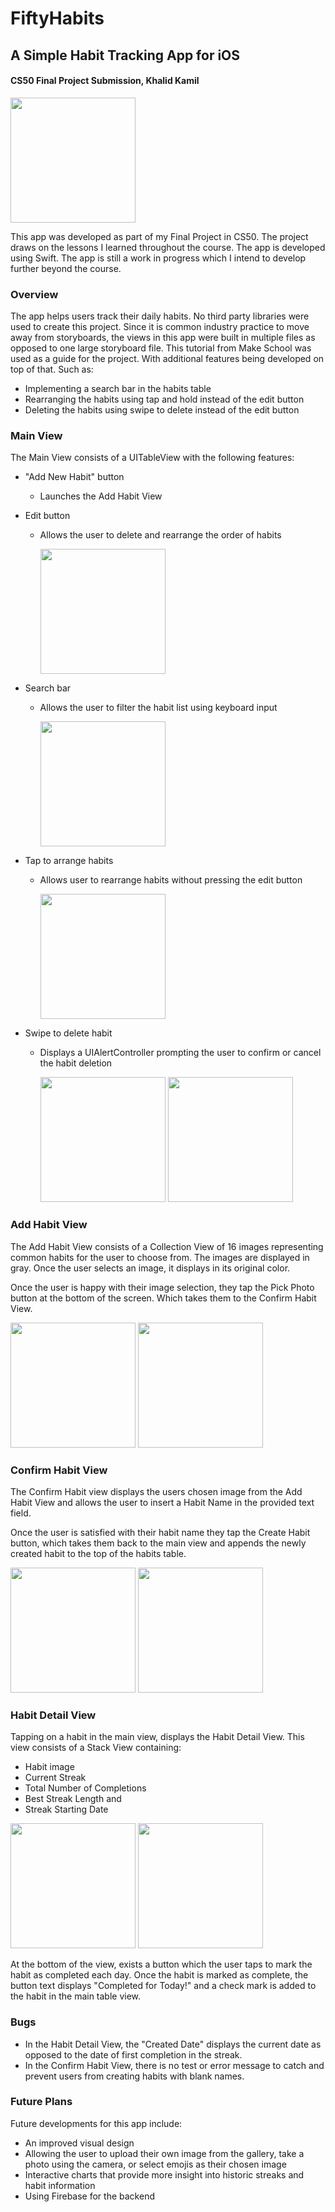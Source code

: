 # FiftyHabits

## A Simple Habit Tracking App for iOS

#### CS50 Final Project Submission, Khalid Kamil

<img src="https://github.com/khalid-kamil/FiftyHabits/blob/main/images/main-view.png" width="200" raw=true>

This app was developed as part of my Final Project in CS50. The project draws on the lessons I learned throughout the course. The app is developed using Swift. The app is still a work in progress which I intend to develop further beyond the course.

### **Overview**

The app helps users track their daily habits. No third party libraries were used to create this project. Since it is common industry practice to move away from storyboards, the views in this app were built in multiple files as opposed to one large storyboard file. This tutorial from Make School was used as a guide for the project. With additional features being developed on top of that. Such as:

- Implementing a search bar in the habits table
- Rearranging the habits using tap and hold instead of the edit button
- Deleting the habits using swipe to delete instead of the edit button

### **Main View**

The Main View consists of a UITableView with the following features:

- "Add New Habit" button

  - Launches the Add Habit View

- Edit button

  - Allows the user to delete and rearrange the order of habits

    <img src="https://github.com/khalid-kamil/FiftyHabits/blob/main/images/main-view-edit.png" width="200">

- Search bar

  - Allows the user to filter the habit list using keyboard input

    <img src="https://github.com/khalid-kamil/FiftyHabits/blob/main/images/main-view-search.png" width="200">

- Tap to arrange habits

  - Allows user to rearrange habits without pressing the edit button

    <img src="https://github.com/khalid-kamil/FiftyHabits/blob/main/images/main-view-tap-arrange.png" width="200">

- Swipe to delete habit

  - Displays a UIAlertController prompting the user to confirm or cancel the habit deletion

    <img src="https://github.com/khalid-kamil/FiftyHabits/blob/main/images/main-view-delete.png" width="200">
    <img src="https://github.com/khalid-kamil/FiftyHabits/blob/main/images/main-view-delete-confirm.png" width="200">

### **Add Habit View**

The Add Habit View consists of a Collection View of 16 images representing common habits for the user to choose from. The images are displayed in gray. Once the user selects an image, it displays in its original color.

Once the user is happy with their image selection, they tap the Pick Photo button at the bottom of the screen. Which takes them to the Confirm Habit View.

<img src="https://github.com/khalid-kamil/FiftyHabits/blob/main/images/habit-creation.png" width="200">
<img src="https://github.com/khalid-kamil/FiftyHabits/blob/main/images/habit-creation-selected.png" width="200">

### **Confirm Habit View**

The Confirm Habit view displays the users chosen image from the Add Habit View and allows the user to insert a Habit Name in the provided text field.

Once the user is satisfied with their habit name they tap the Create Habit button, which takes them back to the main view and appends the newly created habit to the top of the habits table.

<img src="https://github.com/khalid-kamil/FiftyHabits/blob/main/images/habit-confirm-input.png" width="200">
<img src="https://github.com/khalid-kamil/FiftyHabits/blob/main/images/habit-confirm-input2.png" width="200">

### **Habit Detail View**

Tapping on a habit in the main view, displays the Habit Detail View. This view consists of a Stack View containing:

- Habit image
- Current Streak
- Total Number of Completions
- Best Streak Length and
- Streak Starting Date

<img src="https://github.com/khalid-kamil/FiftyHabits/blob/main/images/habit-detail.png" width="200">
<img src="https://github.com/khalid-kamil/FiftyHabits/blob/main/images/habit-detail2.png" width="200">

At the bottom of the view, exists a button which the user taps to mark the habit as completed each day. Once the habit is marked as complete, the button text displays "Completed for Today!" and a check mark is added to the habit in the main table view.

### **Bugs**

- In the Habit Detail View, the "Created Date" displays the current date as opposed to the date of first completion in the streak.
- In the Confirm Habit View, there is no test or error message to catch and prevent users from creating habits with blank names.

### **Future Plans**

Future developments for this app include:

- An improved visual design
- Allowing the user to upload their own image from the gallery, take a photo using the camera, or select emojis as their chosen image
- Interactive charts that provide more insight into historic streaks and habit information
- Using Firebase for the backend
